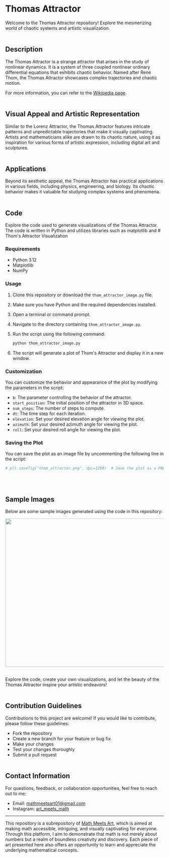# Thomas Attractor

Welcome to the Thomas Attractor repository! Explore the mesmerizing world of chaotic systems and artistic visualization.
<br/><br/>

## Description

The Thomas Attractor is a strange attractor that arises in the study of nonlinear dynamics. It is a system of three coupled nonlinear ordinary differential equations that exhibits chaotic behavior. Named after René Thom, the Thomas Attractor showcases complex trajectories and chaotic motion.

For more information, you can refer to the [Wikipedia page](https://en.wikipedia.org/wiki/Thomas%27_cyclically_symmetric_attractor).
<br/><br/>

## Visual Appeal and Artistic Representation

Similar to the Lorenz Attractor, the Thomas Attractor features intricate patterns and unpredictable trajectories that make it visually captivating. Artists and mathematicians alike are drawn to its chaotic nature, using it as inspiration for various forms of artistic expression, including digital art and sculptures.
<br/><br/>

## Applications

Beyond its aesthetic appeal, the Thomas Attractor has practical applications in various fields, including physics, engineering, and biology. Its chaotic behavior makes it valuable for studying complex systems and phenomena.
<br/><br/>

## Code

Explore the code used to generate visualizations of the Thomas Attractor. The code is written in Python and utilizes libraries such as matplotlib and # Thom's Attractor Visualization

### Requirements

- Python 3.12
- Matplotlib
- NumPy

### Usage

1. Clone this repository or download the `thom_attractor_image.py` file.
2. Make sure you have Python and the required dependencies installed.
3. Open a terminal or command prompt.
4. Navigate to the directory containing `thom_attractor_image.py`.
5. Run the script using the following command:

    ```bash
    python thom_attractor_image.py
    ```

6. The script will generate a plot of Thom's Attractor and display it in a new window.

### Customization

You can customize the behavior and appearance of the plot by modifying the parameters in the script:

- `b`: The parameter controlling the behavior of the attractor.
- `start_position`: The initial position of the attractor in 3D space.
- `num_steps`: The number of steps to compute.
- `dt`: The time step for each iteration.
- `elevation`: Set your desired elevation angle for viewing the plot.
- `azimuth`: Set your desired azimuth angle for viewing the plot.
- `roll`: Set your desired roll angle for viewing the plot.

### Saving the Plot

You can save the plot as an image file by uncommenting the following line in the script:

```python
# plt.savefig("thom_attractor.png", dpi=1200)  # Save the plot as a PNG file with high resolution## Sample Images
```
<br/><br/>

## Sample Images
Below are some sample images generated using the code in this repository:

<img src="https://github.com/mathmeetsart/Thomas-Attractor/assets/157393083/19e1dd3c-9f19-46a6-b711-7cf2fc2490a1" width="600" height="470">
<br/><br/>

Explore the code, create your own visualizations, and let the beauty of the Thomas Attractor inspire your artistic endeavors!
<br/><br/>

## Contribution Guidelines

Contributions to this project are welcome! If you would like to contribute, please follow these guidelines:
- Fork the repository
- Create a new branch for your feature or bug fix
- Make your changes
- Test your changes thoroughly
- Submit a pull request
<br/><br/>

## Contact Information

For questions, feedback, or collaboration opportunities, feel free to reach out to me:
- Email: mathmeetsart01@gmail.com
- Instagram: [art_meets_math](https://www.instagram.com/art_meets_math/)

---

This repository is a subrepository of [Math Meets Art](https://www.instagram.com/art_meets_math/), which is aimed at making math accessible, intriguing, and visually captivating for everyone. Through this platform, I aim to demonstrate that math is not merely about numbers but a realm of boundless creativity and discovery. Each piece of art presented here also offers an opportunity to learn and appreciate the underlying mathematical concepts.
